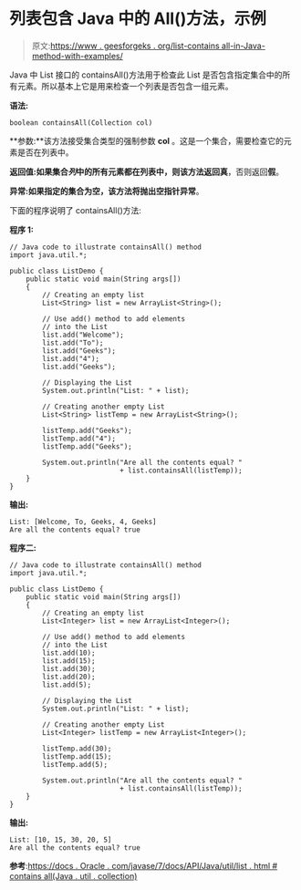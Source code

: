 # 列表包含 Java 中的 All()方法，示例

> 原文:[https://www . geesforgeks . org/list-contains all-in-Java-method-with-examples/](https://www.geeksforgeeks.org/list-containsall-method-in-java-with-examples/)

Java 中 List 接口的 containsAll()方法用于检查此 List 是否包含指定集合中的所有元素。所以基本上它是用来检查一个列表是否包含一组元素。

**语法:**

```
boolean containsAll(Collection col)
```

**参数:**该方法接受集合类型的强制参数 **col** 。这是一个集合，需要检查它的元素是否在列表中。

**返回值:**如果集合*列*中的所有元素都在列表中，则该方法返回**真**，否则返回**假**。

**异常:**如果指定的集合为空，该方法将抛出**空指针异常**。

下面的程序说明了 containsAll()方法:

**程序 1:**

```
// Java code to illustrate containsAll() method
import java.util.*;

public class ListDemo {
    public static void main(String args[])
    {
        // Creating an empty list
        List<String> list = new ArrayList<String>();

        // Use add() method to add elements
        // into the List
        list.add("Welcome");
        list.add("To");
        list.add("Geeks");
        list.add("4");
        list.add("Geeks");

        // Displaying the List
        System.out.println("List: " + list);

        // Creating another empty List
        List<String> listTemp = new ArrayList<String>();

        listTemp.add("Geeks");
        listTemp.add("4");
        listTemp.add("Geeks");

        System.out.println("Are all the contents equal? "
                           + list.containsAll(listTemp));
    }
}
```

**输出:**

```
List: [Welcome, To, Geeks, 4, Geeks]
Are all the contents equal? true

```

**程序二:**

```
// Java code to illustrate containsAll() method
import java.util.*;

public class ListDemo {
    public static void main(String args[])
    {
        // Creating an empty list
        List<Integer> list = new ArrayList<Integer>();

        // Use add() method to add elements
        // into the List
        list.add(10);
        list.add(15);
        list.add(30);
        list.add(20);
        list.add(5);

        // Displaying the List
        System.out.println("List: " + list);

        // Creating another empty List
        List<Integer> listTemp = new ArrayList<Integer>();

        listTemp.add(30);
        listTemp.add(15);
        listTemp.add(5);

        System.out.println("Are all the contents equal? "
                           + list.containsAll(listTemp));
    }
}
```

**输出:**

```
List: [10, 15, 30, 20, 5]
Are all the contents equal? true

```

**参考**:[https://docs . Oracle . com/javase/7/docs/API/Java/util/list . html # contains all(Java . util . collection)](https://docs.oracle.com/javase/7/docs/api/java/util/List.html#containsAll(java.util.Collection))